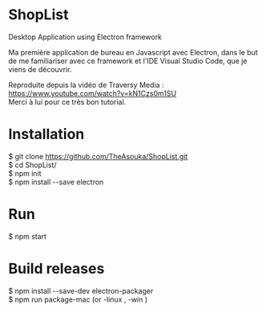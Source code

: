 # ShopList
Desktop Application using Electron framework

Ma première application de bureau en Javascript avec Electron, dans le but de me familiariser avec ce framework et l'IDE Visual Studio Code, que je viens de découvrir.  

Reproduite depuis la vidéo de Traversy Media :  
 https://www.youtube.com/watch?v=kN1Czs0m1SU  
 Merci à lui pour ce très bon tutorial.

# Installation

$ git clone https://github.com/TheAsouka/ShopList.git  
$ cd ShopList/  
$ npm init  
$ npm install --save electron  

# Run

$ npm start  

# Build releases

$ npm install --save-dev electron-packager  
$ npm run package-mac (or -linux , -win )  
